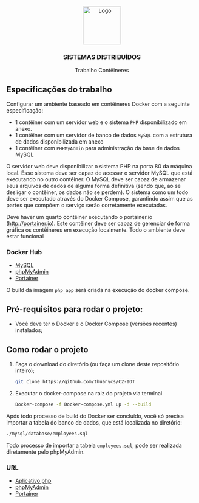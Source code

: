 
<!-- PROJECT LOGO -->
<br />
<p align="center">
  <a href=" https://github.com/thuanycs/C2-IOT">
    <img src="https://i1.wp.com/www.docker.com/blog/wp-content/uploads/2020/02/Compose.png?resize=200%2C219&ssl=1" alt="Logo" width="100" height="100">
  </a>

  <h3 align="center">SISTEMAS DISTRIBUÍDOS</h3>
  <p align="center">  Trabalho Contêineres </p>


<!-- ABOUT THE PROJECT -->
## Especificações do trabalho
<!-- 
[![Product Name Screen Shot][product-screenshot]](https://example.com) -->

Configurar um ambiente baseado em contêineres Docker com a seguinte especificação:
* 1 contêiner com um servidor web e o sistema `PHP` disponibilizado em anexo.
* 1 contêiner com um servidor de banco de dados `MySQL` com a estrutura de dados
disponibilizada em anexo
* 1 contêiner com `PHPMyAdmin` para administração da base de dados MySQL

O servidor web deve disponibilizar o sistema PHP na porta 80 da máquina local. Esse sistema
deve ser capaz de acessar o servidor MySQL que está executando no outro contêiner. O MySQL
deve ser capaz de armazenar seus arquivos de dados de alguma forma definitiva (sendo que, ao
se desligar o contêiner, os dados não se perdem). O sistema como um todo deve ser executado
através do Docker Compose, garantindo assim que as partes que compõem o serviço serão
corretamente executadas.

Deve haver um quarto contêiner executando o portainer.io (http://portainer.io). Este contêiner
deve ser capaz de gerenciar de forma gráfica os contêineres em execução localmente.
Todo o ambiente deve estar funcional

### Docker Hub

* [MySQL](https://hub.docker.com/_/mysql)
* [phpMyAdmin](https://hub.docker.com/_/phpmyadmin)
* [Portainer](https://hub.docker.com/r/portainer/portainer)

O build da imagem `php_app` será criada na execução do docker compose.

<!-- GETTING STARTED -->
## Pré-requisitos para rodar o projeto:

* Você deve ter o Docker e o Docker Compose (versões recentes) instalados;

## Como rodar o projeto

1. Faça o download do diretório (ou faça um clone deste repositório inteiro);
   ```sh
   git clone https://github.com/thuanycs/C2-IOT
   ```
2. Executar o docker-compose na raiz do projeto via terminal
   ```sh
   Docker-compose -f Docker-compose.yml up -d --build
   ```
Após todo processo de build do Docker ser concluído, você só precisa importar a tabela do banco de dados, que está localizada no diretório: 

  ```sh
  ./mysql/database/employees.sql
   ```
Todo processo de importar a tabela `employees.sql`, pode ser realizada diretamente pelo phpMyAdmin.

### URL

* [Aplicativo php](http://localhost/)
* [phpMyAdmin](http://localhost:8080/)
* [Portainer](http://localhost:9000/)


 